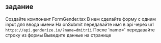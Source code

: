 ## задание

Создайте компонент FormGender.tsx
В нем сделайте форму с одним input для ввода имени
На onSubmit передавайте имя в api через url `https://api.genderize.io/?name=dmitrii`
После 'name=' передавайте строку из формы
Выведите данные на странице
